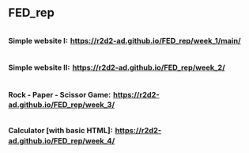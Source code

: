 # <sub>FED_rep</sub>
## <sub><sup>Simple website I:<sup></sub> <sub><sup> https://r2d2-ad.github.io/FED_rep/week_1/main/ </sup></sub>
## <sub><sup>Simple website II:<sup></sub> <sub><sup> https://r2d2-ad.github.io/FED_rep/week_2/ </sup></sub>
## <sub><sup>Rock - Paper - Scissor Game:<sup></sub> <sub><sup> https://r2d2-ad.github.io/FED_rep/week_3/</sup></sub>
## <sub><sup>Calculator [with basic HTML]:<sup></sub> <sub><sup> https://r2d2-ad.github.io/FED_rep/week_4/ </sup></sub>



